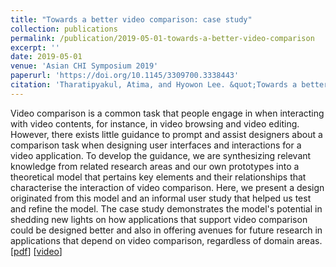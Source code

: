 ```yaml
---
title: "Towards a better video comparison: case study"
collection: publications
permalink: /publication/2019-05-01-towards-a-better-video-comparison
excerpt: ''
date: 2019-05-01
venue: 'Asian CHI Symposium 2019'
paperurl: 'https://doi.org/10.1145/3309700.3338443'
citation: 'Tharatipyakul, Atima, and Hyowon Lee. &quot;Towards a better video comparison: case study.&quot; <i>Proceedings of Asian CHI Symposium 2019: Emerging HCI Research Collection</i>. pp. 80-89. 2019.'
---
```

Video comparison is a common task that people engage in when interacting with video contents, for instance, in video browsing and video editing. However, there exists little guidance to prompt and assist designers about a comparison task when designing user interfaces and interactions for a video application. To develop the guidance, we are synthesizing relevant knowledge from related research areas and our own prototypes into a theoretical model that pertains key elements and their relationships that characterise the interaction of video comparison. Here, we present a design originated from this model and an informal user study that helped us test and refine the model. The case study demonstrates the model's potential in shedding new lights on how applications that support video comparison could be designed better and also in offering avenues for future research in applications that depend on video comparison, regardless of domain areas. [[pdf](https://doi.org/10.1145/3309700.3338443?cid=99659116563)] [[video](https://youtu.be/wIPTOn6IFF4)] 
